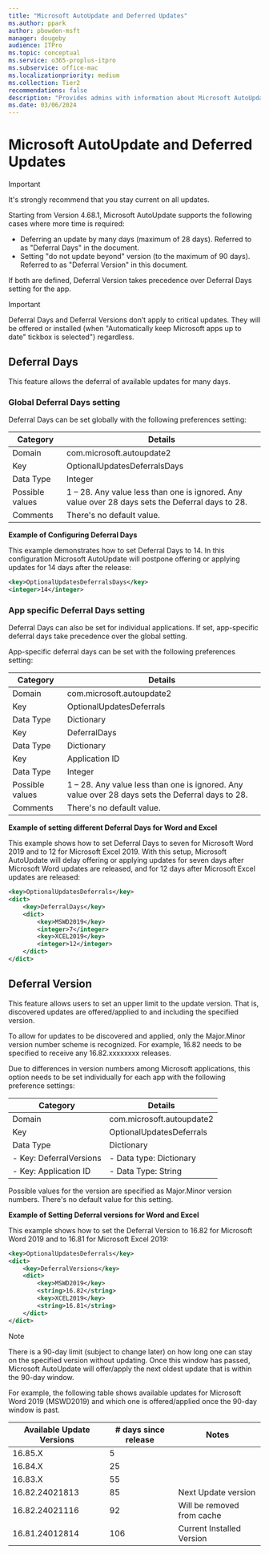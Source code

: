 ```yaml
---
title: "Microsoft AutoUpdate and Deferred Updates"
ms.author: ppark
author: pbowden-msft
manager: dougeby
audience: ITPro
ms.topic: conceptual
ms.service: o365-proplus-itpro
ms.subservice: office-mac
ms.localizationpriority: medium
ms.collection: Tier2
recommendations: false
description: "Provides admins with information about Microsoft AutoUpdate's deferred updates feature, including how to set deferral days and versions for individual applications."
ms.date: 03/06/2024
---
```


# Microsoft AutoUpdate and Deferred Updates

> [!IMPORTANT]
> It's strongly recommend that you stay current on all updates.

Starting from Version 4.68.1, Microsoft AutoUpdate supports the following cases where more time is required:
- Deferring an update by many days (maximum of 28 days). Referred to as "Deferral Days" in the document.
- Setting "do not update beyond" version (to the maximum of 90 days). Referred to as "Deferral Version" in this document.

If both are defined, Deferral Version takes precedence over Deferral Days setting for the app.

> [!IMPORTANT]
> Deferral Days and Deferral Versions don’t apply to critical updates. They will be offered or installed (when "Automatically keep Microsoft apps up to date" tickbox is selected") regardless.

## Deferral Days

This feature allows the deferral of available updates for many days.

### Global Deferral Days setting

Deferral Days can be set globally with the following preferences setting:

| Category | Details |
| -------- | ------- |
| Domain   | com.microsoft.autoupdate2 |
| Key      | OptionalUpdatesDeferralsDays |
| Data Type| Integer |
| Possible values | 1 – 28. Any value less than one is ignored. Any value over 28 days sets the Deferral days to 28. |
| Comments | There's no default value. |

**Example of Configuring Deferral Days**

This example demonstrates how to set Deferral Days to 14. In this configuration Microsoft AutoUpdate will postpone offering or applying updates for 14 days after the release:

```xml
<key>OptionalUpdatesDeferralsDays</key>
<integer>14</integer>
```

### App specific Deferral Days setting

Deferral Days can also be set for individual applications. If set, app-specific deferral days take precedence over the global setting.

App-specific deferral days can be set with the following preferences setting:

| Category        | Details                    |
|-----------------|----------------------------|
| Domain          | com.microsoft.autoupdate2  |
| Key             | OptionalUpdatesDeferrals   |
| Data Type       | Dictionary                 |
| Key             | DeferralDays               |
| Data Type       | Dictionary                 |
| Key             | Application ID             |
| Data Type       | Integer                    |
| Possible values | 1 – 28. Any value less than one is ignored. Any value over 28 days sets the Deferral days to 28.                       |
| Comments        | There's no default value.  |

**Example of setting different Deferral Days for Word and Excel**

This example shows how to set Deferral Days to seven for Microsoft Word 2019 and to 12 for Microsoft Excel 2019. With this setup, Microsoft AutoUpdate will delay offering or applying updates for seven days after Microsoft Word updates are released, and for 12 days after Microsoft Excel updates are released:

```xml
<key>OptionalUpdatesDeferrals</key>
<dict>
    <key>DeferralDays</key>
    <dict>
        <key>MSWD2019</key>
        <integer>7</integer>
        <key>XCEL2019</key>
        <integer>12</integer>
    </dict>
</dict>
```

## Deferral Version

This feature allows users to set an upper limit to the update version. That is, discovered updates are offered/applied to and including the specified version.

To allow for updates to be discovered and applied, only the Major.Minor version number scheme is recognized. For example, 16.82 needs to be specified to receive any 16.82.xxxxxxxx releases.

Due to differences in version numbers among Microsoft applications, this option needs to be set individually for each app with the following preference settings:

| Category                | Details                   |
| ------------------------|---------------------------|
| Domain                  | com.microsoft.autoupdate2 |
| Key                     | OptionalUpdatesDeferrals  |
| Data Type               | Dictionary                |
| - Key: DeferralVersions | - Data type: Dictionary   |
| - Key: Application ID   | - Data Type: String       |

Possible values for the version are specified as Major.Minor version numbers. There's no default value for this setting.

**Example of Setting Deferral versions for Word and Excel**

This example shows how to set the Deferral Version to 16.82 for Microsoft Word 2019 and to 16.81 for Microsoft Excel 2019:

```xml
<key>OptionalUpdatesDeferrals</key>
<dict>
    <key>DeferralVersions</key>
    <dict>
        <key>MSWD2019</key>
        <string>16.82</string>
        <key>XCEL2019</key>
        <string>16.81</string>
    </dict>
</dict>
```

> [!NOTE]
> There is a 90-day limit (subject to change later) on how long one can stay on the specified version without updating. Once this window has passed, Microsoft AutoUpdate will offer/apply the next oldest update that is within the 90-day window.

For example, the following table shows available updates for Microsoft Word 2019 (MSWD2019) and which one is offered/applied once the 90-day window is past.

| Available Update Versions | # days since release | Notes                        |
|---------------------------|----------------------|------------------------------|
| 16.85.X                   | 5                    |                              |
| 16.84.X                   | 25                   |                              |
| 16.83.X                   | 55                   |                              |
| 16.82.24021813            | 85                   | Next Update version          |
| 16.82.24021116            | 92                   | Will be removed from cache   |
| 16.81.24012814            | 106                  | Current Installed Version    |
